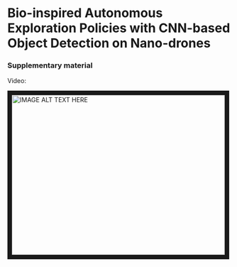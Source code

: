 # Bio-inspired Autonomous Exploration Policies with CNN-based Object Detection on Nano-drones

### Supplementary material
Video:

<a href="http://www.youtube.com/watch?feature=player_embedded&v=koJoVgY0czQ
" target="_blank"><img src="http://img.youtube.com/vi/koJoVgY0czQ/0.jpg" 
alt="IMAGE ALT TEXT HERE" width="480" height="360" border="10" /></a>
